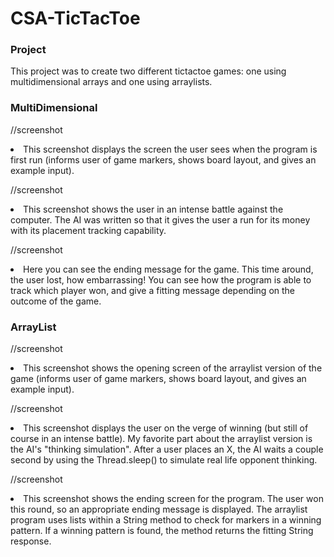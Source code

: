 # CSA-TicTacToe
 <h3> Project </h3>
 This project was to create two different tictactoe games: one using multidimensional arrays and one using arraylists.
 
 <h3> MultiDimensional </h3>
 
  //screenshot
  
  <li> This screenshot displays the screen the user sees when the program is first run (informs user of game markers, 
        shows board layout, and gives an example input).</li>
        
//screenshot  

  <li> This screenshot shows the user in an intense battle against the computer. The AI was written so that it gives 
      the user a run for its money with its placement tracking capability.</li>

//screenshot

  <li> Here you can see the ending message for the game. This time around, the user lost, how embarrassing! You 
      can see how the program is able to track which player won, and give a fitting message depending on the outcome of
      the game. </li>
      
  <h3> ArrayList </h3>
  
  //screenshot
  
  <li> This screenshot shows the opening screen of the arraylist version of the game (informs user of game markers, 
      shows board layout, and gives an example input). </li>
      
  //screenshot
  
  <li> This screenshot displays the user on the verge of winning (but still of course in an intense battle). My favorite
      part about the arraylist version is the AI's "thinking simulation". After a user places an X, the AI waits a couple
      second by using the Thread.sleep() to simulate real life opponent thinking. </li>
      
  //screenshot
  
  <li> This screenshot shows the ending screen for the program. The user won this round, so an appropriate ending message 
      is displayed. The arraylist program uses lists within a String method to check for markers in a winning pattern. If a 
      winning pattern is found, the method returns the fitting String response. </li>

